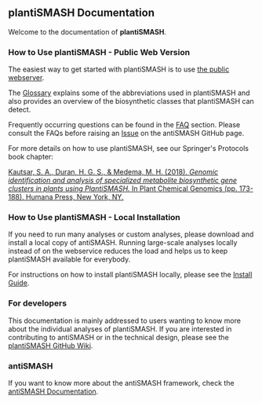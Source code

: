 plantiSMASH Documentation
--------------------------


Welcome to the documentation of **plantiSMASH**. 

### How to Use plantiSMASH - Public Web Version

The easiest way to get started with plantiSMASH is to use [the public webserver](https://plantismash.bioinformatics.nl/).

The [Glossary](glossary.md) explains some of the abbreviations used in plantiSMASH and also provides an overview of the biosynthetic classes that plantiSMASH can detect.

Frequently occurring questions can be found in the [FAQ](faq.md) section.
Please consult the FAQs before raising an [Issue](https://github.com/plantismash/plantismash/issues) on the antiSMASH GitHub page.

For more details on how to use plantiSMASH, see our Springer's Protocols book chapter:
   
[Kautsar, S. A., Duran, H. G. S., & Medema, M. H. (2018).
 *Genomic identification and analysis of specialized metabolite biosynthetic gene clusters in plants using PlantiSMASH.* 
 In Plant Chemical Genomics (pp. 173-188). Humana Press, New York, NY.](https://link.springer.com/protocol/10.1007/978-1-4939-7874-8_15) 


### How to Use plantiSMASH - Local Installation

If you need to run many analyses or custom analyses, please download and install a local copy of antiSMASH.
Running large-scale analyses locally instead of on the webservice reduces the load and helps us to keep plantiSMASH available for everybody.

For instructions on how to install plantiSMASH locally, please see the [Install Guide](install.md).

### For developers 

This documentation is mainly addressed to users wanting to know more about the individual analyses of plantiSMASH.
If you are interested in contributing to antiSMASH or in the technical design, please see the [plantiSMASH GitHub Wiki](https://github.com/plantismash/plantismash/wiki).


### antiSMASH 

If you want to know more about the antiSMASH framework, check the [antiSMASH Documentation](https://docs.antismash.secondarymetabolites.org/). 